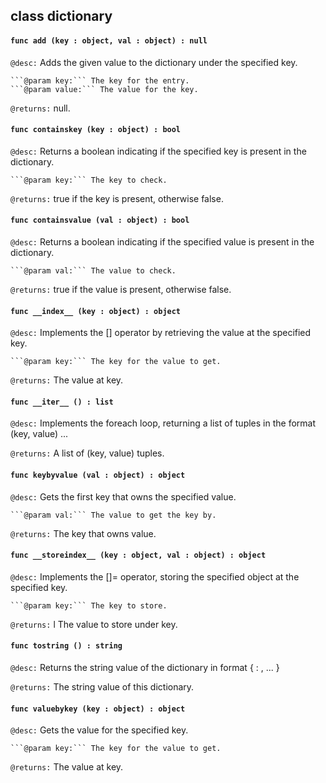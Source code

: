## class dictionary

#### ```func add (key : object, val : object) : null```


```@desc:``` Adds the given value to the dictionary under the specified key.

    ```@param key:``` The key for the entry.
    ```@param value:``` The value for the key.
```@returns:``` null.

#### ```func containskey (key : object) : bool```


```@desc:``` Returns a boolean indicating if the specified key is present in the dictionary.

    ```@param key:``` The key to check.
```@returns:``` true if the key is present, otherwise false.

#### ```func containsvalue (val : object) : bool```


```@desc:``` Returns a boolean indicating if the specified value is present in the dictionary.

    ```@param val:``` The value to check.
```@returns:``` true if the value is present, otherwise false.

#### ```func __index__ (key : object) : object```


```@desc:``` Implements the [] operator by retrieving the value at the specified key.

    ```@param key:``` The key for the value to get.
```@returns:``` The value at key.

#### ```func __iter__ () : list```


```@desc:``` Implements the foreach loop, returning a list of tuples in the format (key, value) ...

```@returns:``` A list of (key, value) tuples.

#### ```func keybyvalue (val : object) : object```


```@desc:``` Gets the first key that owns the specified value.

    ```@param val:``` The value to get the key by.
```@returns:``` The key that owns value.

#### ```func __storeindex__ (key : object, val : object) : object```


```@desc:``` Implements the []= operator, storing the specified object at the specified key.

    ```@param key:``` The key to store.
```@returns:``` l The value to store under key.

#### ```func tostring () : string```


```@desc:``` Returns the string value of the dictionary in format { <key> : <value>, ... }

```@returns:``` The string value of this dictionary.

#### ```func valuebykey (key : object) : object```


```@desc:``` Gets the value for the specified key.

    ```@param key:``` The key for the value to get.
```@returns:``` The value at key.

